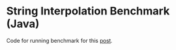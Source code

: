 # String Interpolation Benchmark (Java)

Code for running benchmark for this [post](https://anthonychwong.netlify.app/notes/java-string-interpolation-performance-study/).

